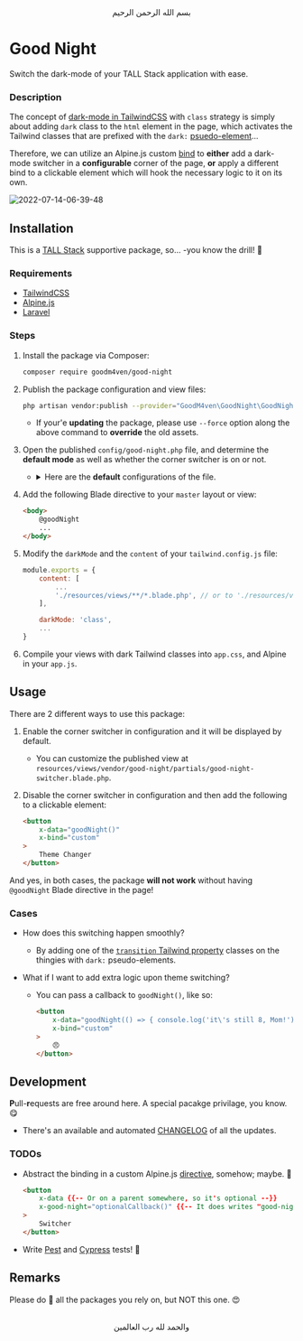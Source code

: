<div align="center">
    بسم الله الرحمن الرحيم
</div>

# Good Night

Switch the dark-mode of your TALL Stack application with ease.

### Description

The concept of [dark-mode in TailwindCSS](https://tailwindcss.com/docs/dark-mode) with `class` strategy is simply about adding `dark` class to the `html` element in the page, which activates the Tailwind classes that are prefixed with the `dark:` [psuedo-element](https://tailwindcss.com/docs/hover-focus-and-other-states#pseudo-elements)...

Therefore, we can utilize an Alpine.js custom [bind](https://alpinejs.dev/globals/alpine-bind) to **either** add a dark-mode switcher in a **configurable** corner of the page, **or** apply a different bind to a clickable element which will hook the necessary logic to it on its own.

![2022-07-14-06-39-48](https://user-images.githubusercontent.com/81492351/178893504-37173339-5709-48f8-9359-a67e63d08942.gif)


## Installation

This is a [TALL Stack](https://tallstack.dev) supportive package, so... -you know the drill! 🙂

### Requirements

- [TailwindCSS](https://tailwindcss.com)
- [Alpine.js](https://alpinejs.dev)
- [Laravel](https://laravel.com)

### Steps

1. Install the package via Composer:

   ```bash
   composer require goodm4ven/good-night
   ```

2. Publish the package configuration and view files:

   ```bash
   php artisan vendor:publish --provider="GoodM4ven\GoodNight\GoodNightServiceProvider"
   ```

   - If your'e **updating** the package, please use `--force` option along the above command to **override** the old assets.

3. Open the published `config/good-night.php` file, and determine the **default mode** as well as whether the corner switcher is on or not.

   - <details>
       <summary>
         Here are the <b>default</b> configurations of the file.
       </summary><br>

     ```php
     /*
      |--------------------------------------------------------------------------
      | Default Mode
      |--------------------------------------------------------------------------
      |
      | Determine the default dark/light mode that the app will start with.
      |
      | The default is `light` and is stored in `$store.goodNightMode`.
      |
      */

     'default-mode' => env('GOOD_NIGHT_DEFAULT', 'light'),


     /*
      |--------------------------------------------------------------------------
      | Switcher Enabled
      |--------------------------------------------------------------------------
      |
      | Decide whether to show or hide the corner dark-mode switcher in the page.
      |
      | Either way, the package won't work without `@goodNight` directive.
      |
      */

     'switcher-enabled' => env('GOOD_NIGHT_ENABLED', true),


     /*
      |--------------------------------------------------------------------------
      | Switcher Position
      |--------------------------------------------------------------------------
      |
      | Determine the position of the corner switcher button when shown in the page.
      |
      | Available positions are: top-right, top-left, bottom-left, bottom-right.
      |
      */

     'switcher-position' => env('GOOD_NIGHT_POSITION', 'top-right'),
     ```
     </details>

4. Add the following Blade directive to your `master` layout or view:

   ```html
   <body>
       @goodNight
       ...
   </body>
   ```

5. Modify the `darkMode` and the `content` of your `tailwind.config.js` file:

   ```js
   module.exports = {
       content: [
           ...
           './resources/views/**/*.blade.php', // or to './resources/views/vendor/good-night/**' specifically...
       ],

       darkMode: 'class',
       ...
   }
   ```

6. Compile your views with dark Tailwind classes into `app.css`, and Alpine in your `app.js`.


## Usage

There are 2 different ways to use this package:

1. Enable the corner switcher in configuration and it will be displayed by default.

   - You can customize the published view at `resources/views/vendor/good-night/partials/good-night-switcher.blade.php`.

2. Disable the corner switcher in configuration and then add the following to a clickable element:

   ```html
   <button
       x-data="goodNight()"
       x-bind="custom"
   >
       Theme Changer
   </button>
   ```

And yes, in both cases, the package **will not work** without having `@goodNight` Blade directive in the page!

### Cases

- How does this switching happen smoothly?

  - By adding one of the [`transition` Tailwind property](https://tailwindcss.com/docs/transition-property) classes on the thingies with `dark:` pseudo-elements.

- What if I want to add extra logic upon theme switching?

  - You can pass a callback to `goodNight()`, like so:

    ```html
    <button
        x-data="goodNight(() => { console.log('it\'s still 8, Mom!') })"
        x-bind="custom"
    >
        😠
    </button>
    ```


## Development

**P**ull-**r**equests are free around here. A special pacakge privilage, you know. 😋

- There's an available and automated [CHANGELOG](CHANGELOG.md) of all the updates.

### TODOs

- Abstract the binding in a custom Alpine.js [directive](https://alpinejs.dev/advanced/extending#custom-directives), somehow; maybe. 🤔

  ```html
  <button
      x-data {{-- Or on a parent somewhere, so it's optional --}}
      x-good-night="optionalCallback()" {{-- It does writes "good-night" only once! --}}
  >
      Switcher
  </button>
  ```

- Write [Pest](https://pestphp.com) and [Cypress](https://cypress.io) tests! 🥲


## Remarks

Please do 🌟 all the packages you rely on, but NOT this one. 😍


<div align="center">
   <br>والحمد لله رب العالمين
</div>
